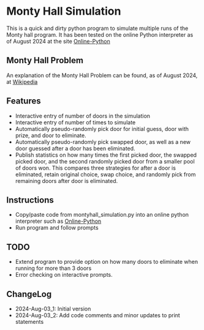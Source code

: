 
# Monty Hall Simulation

This is a quick and dirty python program to simulate multiple runs of the Monty hall program. It has been tested on the online Python interpreter as of August 2024 at the site [Online-Python](https://www.online-python.com/)

## Monty Hall Problem

An explanation of the Monty Hall Problem can be found, as of August 2024, at [Wikipedia](https://en.wikipedia.org/wiki/Monty_Hall_problem)

## Features

* Interactive entry of number of doors in the simulation
* Interactive entry of number of times to simulate
* Automatically pseudo-randomly pick door for initial guess, door with prize, and door to eliminate.
* Automatically pseudo-randomly pick swapped door, as well as a new door guessed after a door has been eliminated.
* Publish statistics on how many times the first picked door, the swapped picked door, and the second randomly picked door from a smaller pool of doors won. This compares three strategies for after a door is eliminated, retain original choice, swap choice, and randomly pick from remaining doors after door is eliminated.

## Instructions

* Copy/paste code from montyhall_simulation.py into an online python interpreter such as [Online-Python](https://www.online-python.com/)
* Run program and follow prompts

## TODO

* Extend program to provide option on how many doors to eliminate when running for more than 3 doors
* Error checking on interactive prompts.

## ChangeLog

* 2024-Aug-03_1: Initial version
* 2024-Aug-03_2: Add code comments and minor updates to print statements
